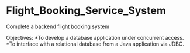 # Flight_Booking_Service_System
Complete a backend flight booking system


Objectives:
*To develop a database application under concurrent access.
*To interface with a relational database from a Java application via JDBC.

